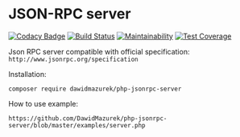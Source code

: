 # JSON-RPC server

[![Codacy Badge](https://api.codacy.com/project/badge/Grade/1978b2955ccb4bdbbfd4ba5263a70133)](https://app.codacy.com/app/dawid_2/php-jsonrpc-server?utm_source=github.com&utm_medium=referral&utm_content=DawidMazurek/php-jsonrpc-server&utm_campaign=badger)
[![Build Status](https://travis-ci.org/DawidMazurek/php-jsonrpc-server.svg?branch=master)](https://travis-ci.org/DawidMazurek/php-jsonrpc-server)
[![Maintainability](https://api.codeclimate.com/v1/badges/e49ed2cff8c2fd505ced/maintainability)](https://codeclimate.com/github/DawidMazurek/php-jsonrpc-server/maintainability)
[![Test Coverage](https://api.codeclimate.com/v1/badges/e49ed2cff8c2fd505ced/test_coverage)](https://codeclimate.com/github/DawidMazurek/php-jsonrpc-server/test_coverage)

Json RPC server compatible with official specification: 
`http://www.jsonrpc.org/specification`

Installation: 
```
composer require dawidmazurek/php-jsonrpc-server
```

How to use example:

```
https://github.com/DawidMazurek/php-jsonrpc-server/blob/master/examples/server.php

```

